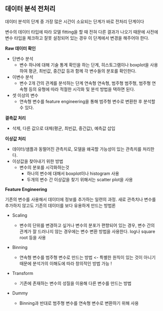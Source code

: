 ## 데이터 분석 전처리

데이터 분석의 단계 중 가장 많은 시간이 소요되는 단계가 바로 전처리 단계이다

변수의 데이터 타입에 따라 모델 fitting을 할 때 전혀 다른 결과가 나오기 때문에 사전에 변수 타입을 체크하고 잘못 설정되어 있는 경우 이 단계에서 변경을 해주어야 한다.

**Raw 데이터 확인**

- 단변수 분석
  - 변수 하나에 대해 기술 통계 확인을 하는 단계, 히스토그램이나 boxplot을 사용하여 평균, 최빈값, 중간값 등과 함께 각 변수들의 분포를 확인한다.
- 이변수 분석
  - 변수 2개 간의 관계를 분석하는 단계 연속형 연속형, 범주형 범주형, 범주형 연속형 등의 유형에 따라 적절한 시각화 및 분석 방법을 택하면 된다.
- 셋 이상의 변수
  - 연속형 변수를 feature engineering을 통해 범주형 변수로 변환한 후 분석할 수 있다.

**결측값 처리**

- 삭제, 다른 값으로 대체(평균, 최빈값, 중간값), 예측값 삽입

**이상값 처리**

- 데이터/샘플과 동떨어진 관측치로, 모델을 왜곡할  가능성이 있는 관측치를 처리한다.
- 이상값을 찾아내기 위한 방법
  - 변수의 분포를 시각화하는것
    - 하나의 변수에 대해서 boxplot이나 histogram 사용
    - 두개의 변수 간 이상값을 찾기 위해서는 scatter plot을 사용

**Feature Engineering**

기존의 변수를 사용해서 데이터에 정보를 추가하는 일련의 과정. 새로 관측치나 변수를 추가하지 않고도 기존의 데이터를 보다 유용하게 만드는 방법론

- Scaling

  - 변수의 단위를 변경하고 싶거나 변수의 분포가 편향되어 있는 경우, 변수 간의 관계가 잘 드러나지 않는 경우에는 변수 변환 방법을 사용한다. log나 square root 등을 사용

- Binning

  - 연속형 변수를 범주형 변수로 만드는 방법 <- 특별한 원칙이 있는 것이 아니기 때문에 분석가의 이해도에 따라 창의적인 방법 가능 !

- Transform

  - 기존에 존재하는 변수의 성질을 이용해 다른 변수를 만드는 방법

- Dummy

  - Binning과 반대로 범주형 변수를 연속형 변수로 변환하기 위해 사용

  